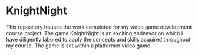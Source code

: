 # KnightNight
 This repository houses the work completed for my video game development course project. The game KnightNight is an exciting endeavor on which I have diligently labored to apply the concepts and skills acquired throughout my course. The game is set within a platformer video game.
